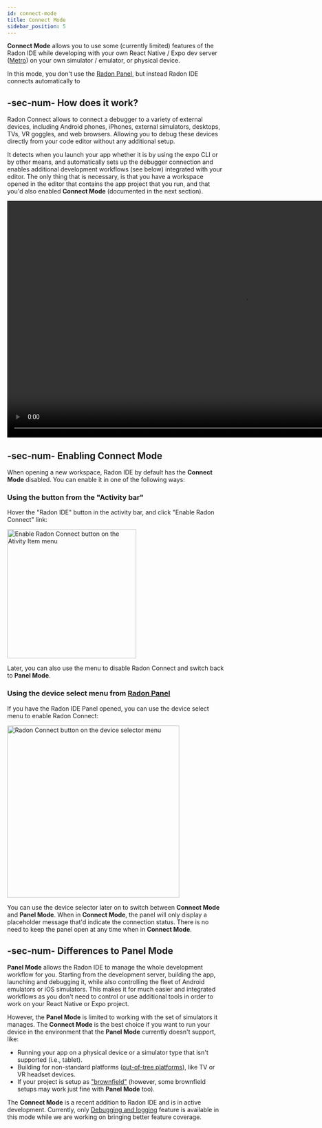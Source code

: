 ```yaml
---
id: connect-mode
title: Connect Mode
sidebar_position: 5
---
```


**Connect Mode** allows you to use some (currently limited) features of the Radon IDE while developing with your own React Native / Expo dev server ([Metro](https://metrobundler.dev/)) on your own simulator / emulator, or physical device.

In this mode, you don't use the [Radon Panel](/docs/getting-started/panel-mode), but instead Radon IDE connects automatically to

## -sec-num- How does it work?

Radon Connect allows to connect a debugger to a variety of external devices, including Android phones, iPhones, external simulators, desktops, TVs, VR goggles, and web browsers.
Allowing you to debug these devices directly from your code editor without any additional setup.

It detects when you launch your app whether it is by using the expo CLI or by other means, and automatically sets up the debugger connection and enables additional development workflows (see below) integrated with your editor.
The only thing that is necessary, is that you have a workspace opened in the editor that contains the app project that you run, and that you'd also enabled **Connect Mode** (documented in the next section).

<video autoPlay loop width="1100" controls className="shadow-image">
  <source src="/video/radon-connect.mp4" type="video/mp4"/>
</video>

## -sec-num- Enabling Connect Mode

When opening a new workspace, Radon IDE by default has the **Connect Mode** disabled.
You can enable it in one of the following ways:

### Using the button from the "Activity bar"

Hover the "Radon IDE" button in the activity bar, and click "Enable Radon Connect" link:

<img width="300" alt="Enable Radon Connect button on the Ativity Item menu" src="/img/docs/connect_activity_item_enable.png" className="shadow-image"/>

Later, you can also use the menu to disable Radon Connect and switch back to **Panel Mode**.

### Using the device select menu from [Radon Panel](/docs/getting-started/panel-interface)

If you have the Radon IDE Panel opened, you can use the device select menu to enable Radon Connect:

<img width="400" alt="Radon Connect button on the device selector menu" src="/img/docs/connect_device_selector_enable.png" className="shadow-image"/>

You can use the device selector later on to switch between **Connect Mode** and **Panel Mode**.
When in **Connect Mode**, the panel will only display a placeholder message that'd indicate the connection status.
There is no need to keep the panel open at any time when in **Connect Mode**.

## -sec-num- Differences to **Panel Mode**

**Panel Mode** allows the Radon IDE to manage the whole development workflow for you.
Starting from the development server, building the app, launching and debugging it, while also controlling the fleet of Android emulators or iOS simulators.
This makes it for much easier and integrated workflows as you don't need to control or use additional tools in order to work on your React Native or Expo project.

However, the **Panel Mode** is limited to working with the set of simulators it manages.
The **Connect Mode** is the best choice if you want to run your device in the environment that the **Panel Mode** currently doesn't support, like:

- Running your app on a physical device or a simulator type that isn't supported (i.e., tablet).
- Building for non-standard platforms ([out-of-tree platforms](https://reactnative.dev/docs/out-of-tree-platforms)), like TV or VR headset devices.
- If your project is setup as ["brownfield"](/docs/getting-started/compatibility#brownfield-projects) (however, some brownfield setups may work just fine with **Panel Mode** too).

The **Connect Mode** is a recent addition to Radon IDE and is in active development.
Currently, only [Debugging and logging](/docs/features/debugging-and-logging) feature is available in this mode while we are working on bringing better feature coverage.

